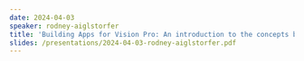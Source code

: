 ```yaml
---
date: 2024-04-03
speaker: rodney-aiglstorfer
title: 'Building Apps for Vision Pro: An introduction to the concepts behind spatial computing'
slides: /presentations/2024-04-03-rodney-aiglstorfer.pdf
---
```

